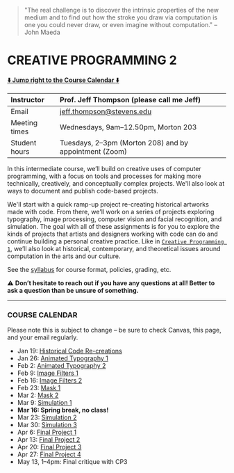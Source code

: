 > "The real challenge is to discover the intrinsic properties of the new medium and to find out how the stroke you draw via computation is one you could never draw, or even imagine without computation." – John Maeda

# CREATIVE PROGRAMMING 2

**[:arrow_down: Jump right to the Course Calendar :arrow_down:](#course-calendar)**

| Instructor     | Prof. Jeff Thompson (please call me Jeff) |
| :---           | :--- |
| Email          | jeff.thompson@stevens.edu |
| Meeting times  | Wednesdays, 9am–12.50pm, Morton 203 |  
| Student hours  | Tuesdays, 2–3pm (Morton 208) and by appointment (Zoom) |

In this intermediate course, we’ll build on creative uses of computer programming, with a focus on tools and processes for making more technically, creatively, and conceptually complex projects. We'll also look at ways to document and publish code-based projects.

We'll start with a quick ramp-up project re-creating historical artworks made with code. From there, we'll work on a series of projects exploring typography, image processing, computer vision and facial recognition, and simulation. The goal with all of these assignments is for you to explore the kinds of projects that artists and designers working with code can do and continue building a personal creative practice. Like in [`Creative Programming 1`](https://github.com/jeffThompson/CreativeProgramming1), we’ll also look at historical, contemporary, and theoretical issues around computation in the arts and our culture.

See the [syllabus](https://github.com/jeffThompson/CreativeProgramming2/blob/master/Syllabus.md) for course format, policies, grading, etc.

:warning: **Don’t hesitate to reach out if you have any questions at all! Better to ask a question than be unsure of something.**  

***

### COURSE CALENDAR
Please note this is subject to change – be sure to check Canvas, this page, and your email regularly.

* Jan 19: [Historical Code Re-creations](https://github.com/jeffThompson/CreativeProgramming2/tree/master/Week00_RampUp)  
* Jan 26: [Animated Typography 1](https://github.com/jeffThompson/CreativeProgramming2/tree/master/Week01_AnimatedTypography)  
* Feb 2: [Animated Typography 2](https://github.com/jeffThompson/CreativeProgramming2/tree/master/Week01_AnimatedTypography)  
* Feb 9: [Image Filters 1](https://github.com/jeffThompson/CreativeProgramming2/tree/master/Week03_ImageFilters)  
* Feb 16: [Image Filters 2](https://github.com/jeffThompson/CreativeProgramming2/tree/master/Week03_ImageFilters)
* Feb 23: [Mask 1](https://github.com/jeffThompson/CreativeProgramming2/tree/master/Week05_Mask)  
* Mar 2: [Mask 2](https://github.com/jeffThompson/CreativeProgramming2/tree/master/Week05_Mask)  
* Mar 9: [Simulation 1](https://github.com/jeffThompson/CreativeProgramming2/tree/master/Week07_Simulation)  
* **Mar 16: Spring break, no class!**  
* Mar 23: [Simulation 2](https://github.com/jeffThompson/CreativeProgramming2/tree/master/Week07_Simulation)  
* Mar 30: [Simulation 3](https://github.com/jeffThompson/CreativeProgramming2/tree/master/Week07_Simulation)  
* Apr 6: [Final Project 1](https://github.com/jeffThompson/CreativeProgramming2/blob/master/Week10_FinalProject/README.md)  
* Apr 13: [Final Project 2](https://github.com/jeffThompson/CreativeProgramming2/blob/master/Week10_FinalProject/README.md)  
* Apr 20: [Final Project 3](https://github.com/jeffThompson/CreativeProgramming2/blob/master/Week10_FinalProject/README.md)  
* Apr 27: [Final Project 4](https://github.com/jeffThompson/CreativeProgramming2/blob/master/Week10_FinalProject/README.md)  
* May 13, 1–4pm: Final critique with CP3

